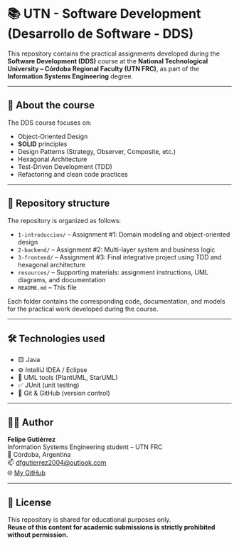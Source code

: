 # 📚 UTN - Software Development (Desarrollo de Software - DDS)

This repository contains the practical assignments developed during the **Software Development (DDS)** course at the **National Technological University – Córdoba Regional Faculty (UTN FRC)**, as part of the **Information Systems Engineering** degree.

---

## 🧠 About the course

The DDS course focuses on:
- Object-Oriented Design
- **SOLID** principles
- Design Patterns (Strategy, Observer, Composite, etc.)
- Hexagonal Architecture
- Test-Driven Development (TDD)
- Refactoring and clean code practices

---

## 📁 Repository structure

The repository is organized as follows:

- `1-introduccion/` – Assignment #1: Domain modeling and object-oriented design
- `2-backend/` – Assignment #2: Multi-layer system and business logic
- `3-frontend/` – Assignment #3: Final integrative project using TDD and hexagonal architecture
- `resources/` – Supporting materials: assignment instructions, UML diagrams, and documentation
- `README.md` – This file

Each folder contains the corresponding code, documentation, and models for the practical work developed during the course.

---

## 🛠️ Technologies used

- 🟨 Java  
- ⚙️ IntelliJ IDEA / Eclipse  
- 📂 UML tools (PlantUML, StarUML)  
- ✅ JUnit (unit testing)  
- 🔧 Git & GitHub (version control)

---

## 👨‍💻 Author

**Felipe Gutiérrez**  
Information Systems Engineering student – UTN FRC  
📍 Córdoba, Argentina  
📫 dfgutierrez2004@outlook.com  
🌐 [My GitHub](https://github.com/d-felipe-gutierrez)

---

## 📄 License

This repository is shared for educational purposes only.  
**Reuse of this content for academic submissions is strictly prohibited without permission.**
